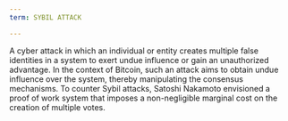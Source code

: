 ```yaml
---
term: SYBIL ATTACK

---
```

A cyber attack in which an individual or entity creates multiple false identities in a system to exert undue influence or gain an unauthorized advantage. In the context of Bitcoin, such an attack aims to obtain undue influence over the system, thereby manipulating the consensus mechanisms. To counter Sybil attacks, Satoshi Nakamoto envisioned a proof of work system that imposes a non-negligible marginal cost on the creation of multiple votes.